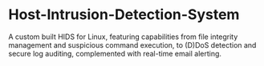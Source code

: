# Host-Intrusion-Detection-System

A custom built HIDS for Linux, featuring capabilities from file integrity management and suspicious command execution, to (D)DoS detection and secure log auditing, complemented with real-time email alerting.
